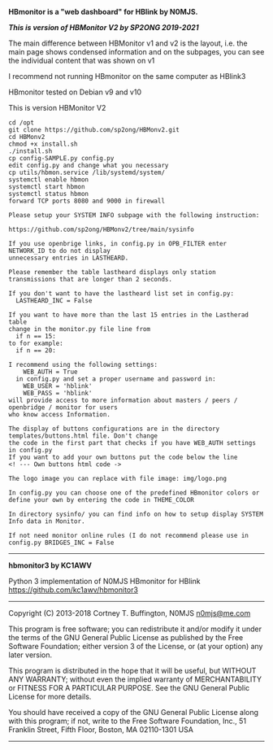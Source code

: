 

**HBmonitor is a "web dashboard" for HBlink by N0MJS.**

***This is version of HBMonitor V2 by SP2ONG 2019-2021***

The main difference between HBMonitor v1 and v2 is the layout, i.e. the main page shows condensed 
information and on the subpages, you can see the individual content that was shown on v1

I recommend not running HBmonitor on the same computer as HBlink3

HBmonitor tested on Debian v9 and v10

This is version HBMonitor V2 

    cd /opt
    git clone https://github.com/sp2ong/HBMonv2.git
    cd HBMonv2
    chmod +x install.sh
    ./install.sh
    cp config-SAMPLE.py config.py
    edit config.py and change what you necessary
    cp utils/hbmon.service /lib/systemd/system/
    systemctl enable hbmon
    systemctl start hbmon
    systemctl status hbmon
    forward TCP ports 8080 and 9000 in firewall
    
    Please setup your SYSTEM INFO subpage with the following instruction:
    
    https://github.com/sp2ong/HBMonv2/tree/main/sysinfo
    
    If you use openbrige links, in config.py in OPB_FILTER enter NETWORK_ID to do not display
    unnecessary entries in LASTHEARD.
    
    Please remember the table lastheard displays only station transmissions that are longer than 2 seconds.
    
    If you don't want to have the lastheard list set in config.py:  
      LASTHEARD_INC = False
    
    If you want to have more than the last 15 entries in the Lastherad table
    change in the monitor.py file line from
      if n == 15:
    to for example:
      if n == 20:

    I recommend using the following settings:
        WEB_AUTH = True
      in config.py and set a proper username and password in:
        WEB_USER = 'hblink'
        WEB_PASS = 'hblink'
    will provide access to more information about masters / peers / openbridge / monitor for users 
    who know access Information.

    The display of buttons configurations are in the directory templates/buttons.html file. Don't change 
    the code in the first part that checks if you have WEB_AUTH settings in config.py
    If you want to add your own buttons put the code below the line
    <! --- Own buttons html code ->
    
    The logo image you can replace with file image: img/logo.png
    
    In config.py you can choose one of the predefined HBmonitor colors or define your own by entering the code in THEME_COLOR
    
    In directory sysinfo/ you can find info on how to setup display SYSTEM Info data in Monitor. 

    If not need monitor online rules (I do not recommend please use in config.py BRIDGES_INC = False

---

**hbmonitor3 by KC1AWV**

Python 3 implementation of N0MJS HBmonitor for HBlink https://github.com/kc1awv/hbmonitor3 

---

Copyright (C) 2013-2018  Cortney T. Buffington, N0MJS <n0mjs@me.com>

This program is free software; you can redistribute it and/or modify it under the terms of the GNU General Public License as published by the Free Software Foundation; either version 3 of the License, or (at your option) any later version.

This program is distributed in the hope that it will be useful, but WITHOUT ANY WARRANTY; without even the implied warranty of MERCHANTABILITY or FITNESS FOR A PARTICULAR PURPOSE. See the GNU General Public License for more details.

You should have received a copy of the GNU General Public License along with this program; if not, write to the Free Software Foundation, Inc., 51 Franklin Street, Fifth Floor, Boston, MA 02110-1301  USA

---


